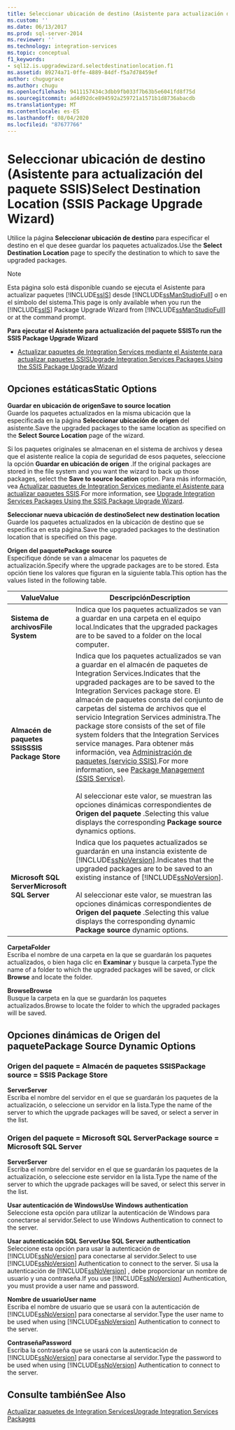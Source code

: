 ```yaml
---
title: Seleccionar ubicación de destino (Asistente para actualización del paquete SSIS) | Microsoft Docs
ms.custom: ''
ms.date: 06/13/2017
ms.prod: sql-server-2014
ms.reviewer: ''
ms.technology: integration-services
ms.topic: conceptual
f1_keywords:
- sql12.is.upgradewizard.selectdestinationlocation.f1
ms.assetid: 89274a71-0ffe-4889-84df-f5a7d78459ef
author: chugugrace
ms.author: chugu
ms.openlocfilehash: 9411157434c3dbb9fb033f7b63b5e6041fd8f75d
ms.sourcegitcommit: ad4d92dce894592a259721a1571b1d8736abacdb
ms.translationtype: MT
ms.contentlocale: es-ES
ms.lasthandoff: 08/04/2020
ms.locfileid: "87677766"
---
```

# <a name="select-destination-location-ssis-package-upgrade-wizard"></a><span data-ttu-id="3e79d-102">Seleccionar ubicación de destino (Asistente para actualización del paquete SSIS)</span><span class="sxs-lookup"><span data-stu-id="3e79d-102">Select Destination Location (SSIS Package Upgrade Wizard)</span></span>
  <span data-ttu-id="3e79d-103">Utilice la página **Seleccionar ubicación de destino** para especificar el destino en el que desee guardar los paquetes actualizados.</span><span class="sxs-lookup"><span data-stu-id="3e79d-103">Use the **Select Destination Location** page to specify the destination to which to save the upgraded packages.</span></span>  
  
> [!NOTE]  
>  <span data-ttu-id="3e79d-104">Esta página solo está disponible cuando se ejecuta el Asistente para actualizar paquetes [!INCLUDE[ssIS](../includes/ssis-md.md)] desde [!INCLUDE[ssManStudioFull](../includes/ssmanstudiofull-md.md)] o en el símbolo del sistema.</span><span class="sxs-lookup"><span data-stu-id="3e79d-104">This page is only available when you run the [!INCLUDE[ssIS](../includes/ssis-md.md)] Package Upgrade Wizard from [!INCLUDE[ssManStudioFull](../includes/ssmanstudiofull-md.md)] or at the command prompt.</span></span>  
  
 <span data-ttu-id="3e79d-105">**Para ejecutar el Asistente para actualización del paquete SSIS**</span><span class="sxs-lookup"><span data-stu-id="3e79d-105">**To run the SSIS Package Upgrade Wizard**</span></span>  
  
-   [<span data-ttu-id="3e79d-106">Actualizar paquetes de Integration Services mediante el Asistente para actualizar paquetes SSIS</span><span class="sxs-lookup"><span data-stu-id="3e79d-106">Upgrade Integration Services Packages Using the SSIS Package Upgrade Wizard</span></span>](install-windows/upgrade-integration-services-packages-using-the-ssis-package-upgrade-wizard.md)  
  
## <a name="static-options"></a><span data-ttu-id="3e79d-107">Opciones estáticas</span><span class="sxs-lookup"><span data-stu-id="3e79d-107">Static Options</span></span>  
 <span data-ttu-id="3e79d-108">**Guardar en ubicación de origen**</span><span class="sxs-lookup"><span data-stu-id="3e79d-108">**Save to source location**</span></span>  
 <span data-ttu-id="3e79d-109">Guarde los paquetes actualizados en la misma ubicación que la especificada en la página **Seleccionar ubicación de origen** del asistente.</span><span class="sxs-lookup"><span data-stu-id="3e79d-109">Save the upgraded packages to the same location as specified on the **Select Source Location** page of the wizard.</span></span>  
  
 <span data-ttu-id="3e79d-110">Si los paquetes originales se almacenan en el sistema de archivos y desea que el asistente realice la copia de seguridad de esos paquetes, seleccione la opción **Guardar en ubicación de origen** .</span><span class="sxs-lookup"><span data-stu-id="3e79d-110">If the original packages are stored in the file system and you want the wizard to back up those packages, select the **Save to source location** option.</span></span> <span data-ttu-id="3e79d-111">Para más información, vea [Actualizar paquetes de Integration Services mediante el Asistente para actualizar paquetes SSIS](install-windows/upgrade-integration-services-packages-using-the-ssis-package-upgrade-wizard.md).</span><span class="sxs-lookup"><span data-stu-id="3e79d-111">For more information, see [Upgrade Integration Services Packages Using the SSIS Package Upgrade Wizard](install-windows/upgrade-integration-services-packages-using-the-ssis-package-upgrade-wizard.md).</span></span>  
  
 <span data-ttu-id="3e79d-112">**Seleccionar nueva ubicación de destino**</span><span class="sxs-lookup"><span data-stu-id="3e79d-112">**Select new destination location**</span></span>  
 <span data-ttu-id="3e79d-113">Guarde los paquetes actualizados en la ubicación de destino que se especifica en esta página.</span><span class="sxs-lookup"><span data-stu-id="3e79d-113">Save the upgraded packages to the destination location that is specified on this page.</span></span>  
  
 <span data-ttu-id="3e79d-114">**Origen del paquete**</span><span class="sxs-lookup"><span data-stu-id="3e79d-114">**Package source**</span></span>  
 <span data-ttu-id="3e79d-115">Especifique dónde se van a almacenar los paquetes de actualización.</span><span class="sxs-lookup"><span data-stu-id="3e79d-115">Specify where the upgrade packages are to be stored.</span></span> <span data-ttu-id="3e79d-116">Esta opción tiene los valores que figuran en la siguiente tabla.</span><span class="sxs-lookup"><span data-stu-id="3e79d-116">This option has the values listed in the following table.</span></span>  
  
|<span data-ttu-id="3e79d-117">Value</span><span class="sxs-lookup"><span data-stu-id="3e79d-117">Value</span></span>|<span data-ttu-id="3e79d-118">Descripción</span><span class="sxs-lookup"><span data-stu-id="3e79d-118">Description</span></span>|  
|-----------|-----------------|  
|<span data-ttu-id="3e79d-119">**Sistema de archivos**</span><span class="sxs-lookup"><span data-stu-id="3e79d-119">**File System**</span></span>|<span data-ttu-id="3e79d-120">Indica que los paquetes actualizados se van a guardar en una carpeta en el equipo local.</span><span class="sxs-lookup"><span data-stu-id="3e79d-120">Indicates that the upgraded packages are to be saved to a folder on the local computer.</span></span>|  
|<span data-ttu-id="3e79d-121">**Almacén de paquetes SSIS**</span><span class="sxs-lookup"><span data-stu-id="3e79d-121">**SSIS Package Store**</span></span>|<span data-ttu-id="3e79d-122">Indica que los paquetes actualizados se van a guardar en el almacén de paquetes de Integration Services.</span><span class="sxs-lookup"><span data-stu-id="3e79d-122">Indicates that the upgraded packages are to be saved to the Integration Services package store.</span></span> <span data-ttu-id="3e79d-123">El almacén de paquetes consta del conjunto de carpetas del sistema de archivos que el servicio Integration Services administra.</span><span class="sxs-lookup"><span data-stu-id="3e79d-123">The package store consists of the set of file system folders that the Integration Services service manages.</span></span> <span data-ttu-id="3e79d-124">Para obtener más información, vea [Administración de paquetes &#40;servicio SSIS&#41;](service/package-management-ssis-service.md).</span><span class="sxs-lookup"><span data-stu-id="3e79d-124">For more information, see [Package Management &#40;SSIS Service&#41;](service/package-management-ssis-service.md).</span></span><br /><br /> <span data-ttu-id="3e79d-125">Al seleccionar este valor, se muestran las opciones dinámicas correspondientes de **Origen del paquete** .</span><span class="sxs-lookup"><span data-stu-id="3e79d-125">Selecting this value displays the corresponding **Package source** dynamics options.</span></span>|  
|<span data-ttu-id="3e79d-126">**Microsoft SQL Server**</span><span class="sxs-lookup"><span data-stu-id="3e79d-126">**Microsoft SQL Server**</span></span>|<span data-ttu-id="3e79d-127">Indica que los paquetes actualizados se guardarán en una instancia existente de [!INCLUDE[ssNoVersion](../includes/ssnoversion-md.md)].</span><span class="sxs-lookup"><span data-stu-id="3e79d-127">Indicates that the upgraded packages are to be saved to an existing instance of [!INCLUDE[ssNoVersion](../includes/ssnoversion-md.md)].</span></span><br /><br /> <span data-ttu-id="3e79d-128">Al seleccionar este valor, se muestran las opciones dinámicas correspondientes de **Origen del paquete** .</span><span class="sxs-lookup"><span data-stu-id="3e79d-128">Selecting this value displays the corresponding dynamic **Package source** dynamic options.</span></span>|  
  
 <span data-ttu-id="3e79d-129">**Carpeta**</span><span class="sxs-lookup"><span data-stu-id="3e79d-129">**Folder**</span></span>  
 <span data-ttu-id="3e79d-130">Escriba el nombre de una carpeta en la que se guardarán los paquetes actualizados, o bien haga clic en **Examinar** y busque la carpeta.</span><span class="sxs-lookup"><span data-stu-id="3e79d-130">Type the name of a folder to which the upgraded packages will be saved, or click **Browse** and locate the folder.</span></span>  
  
 <span data-ttu-id="3e79d-131">**Browse**</span><span class="sxs-lookup"><span data-stu-id="3e79d-131">**Browse**</span></span>  
 <span data-ttu-id="3e79d-132">Busque la carpeta en la que se guardarán los paquetes actualizados.</span><span class="sxs-lookup"><span data-stu-id="3e79d-132">Browse to locate the folder to which the upgraded packages will be saved.</span></span>  
  
## <a name="package-source-dynamic-options"></a><span data-ttu-id="3e79d-133">Opciones dinámicas de Origen del paquete</span><span class="sxs-lookup"><span data-stu-id="3e79d-133">Package Source Dynamic Options</span></span>  
  
### <a name="package-source--ssis-package-store"></a><span data-ttu-id="3e79d-134">Origen del paquete = Almacén de paquetes SSIS</span><span class="sxs-lookup"><span data-stu-id="3e79d-134">Package source = SSIS Package Store</span></span>  
 <span data-ttu-id="3e79d-135">**Server**</span><span class="sxs-lookup"><span data-stu-id="3e79d-135">**Server**</span></span>  
 <span data-ttu-id="3e79d-136">Escriba el nombre del servidor en el que se guardarán los paquetes de la actualización, o seleccione un servidor en la lista.</span><span class="sxs-lookup"><span data-stu-id="3e79d-136">Type the name of the server to which the upgrade packages will be saved, or select a server in the list.</span></span>  
  
### <a name="package-source--microsoft-sql-server"></a><span data-ttu-id="3e79d-137">Origen del paquete = Microsoft SQL Server</span><span class="sxs-lookup"><span data-stu-id="3e79d-137">Package source = Microsoft SQL Server</span></span>  
 <span data-ttu-id="3e79d-138">**Server**</span><span class="sxs-lookup"><span data-stu-id="3e79d-138">**Server**</span></span>  
 <span data-ttu-id="3e79d-139">Escriba el nombre del servidor en el que se guardarán los paquetes de la actualización, o seleccione este servidor en la lista.</span><span class="sxs-lookup"><span data-stu-id="3e79d-139">Type the name of the server to which the upgrade packages will be saved, or select this server in the list.</span></span>  
  
 <span data-ttu-id="3e79d-140">**Usar autenticación de Windows**</span><span class="sxs-lookup"><span data-stu-id="3e79d-140">**Use Windows authentication**</span></span>  
 <span data-ttu-id="3e79d-141">Seleccione esta opción para utilizar la autenticación de Windows para conectarse al servidor.</span><span class="sxs-lookup"><span data-stu-id="3e79d-141">Select to use Windows Authentication to connect to the server.</span></span>  
  
 <span data-ttu-id="3e79d-142">**Usar autenticación SQL Server**</span><span class="sxs-lookup"><span data-stu-id="3e79d-142">**Use SQL Server authentication**</span></span>  
 <span data-ttu-id="3e79d-143">Seleccione esta opción para usar la autenticación de [!INCLUDE[ssNoVersion](../includes/ssnoversion-md.md)] para conectarse al servidor.</span><span class="sxs-lookup"><span data-stu-id="3e79d-143">Select to use [!INCLUDE[ssNoVersion](../includes/ssnoversion-md.md)] Authentication to connect to the server.</span></span> <span data-ttu-id="3e79d-144">Si usa la autenticación de [!INCLUDE[ssNoVersion](../includes/ssnoversion-md.md)] , debe proporcionar un nombre de usuario y una contraseña.</span><span class="sxs-lookup"><span data-stu-id="3e79d-144">If you use [!INCLUDE[ssNoVersion](../includes/ssnoversion-md.md)] Authentication, you must provide a user name and password.</span></span>  
  
 <span data-ttu-id="3e79d-145">**Nombre de usuario**</span><span class="sxs-lookup"><span data-stu-id="3e79d-145">**User name**</span></span>  
 <span data-ttu-id="3e79d-146">Escriba el nombre de usuario que se usará con la autenticación de [!INCLUDE[ssNoVersion](../includes/ssnoversion-md.md)] para conectarse al servidor.</span><span class="sxs-lookup"><span data-stu-id="3e79d-146">Type the user name to be used when using [!INCLUDE[ssNoVersion](../includes/ssnoversion-md.md)] Authentication to connect to the server.</span></span>  
  
 <span data-ttu-id="3e79d-147">**Contraseña**</span><span class="sxs-lookup"><span data-stu-id="3e79d-147">**Password**</span></span>  
 <span data-ttu-id="3e79d-148">Escriba la contraseña que se usará con la autenticación de [!INCLUDE[ssNoVersion](../includes/ssnoversion-md.md)] para conectarse al servidor.</span><span class="sxs-lookup"><span data-stu-id="3e79d-148">Type the password to be used when using [!INCLUDE[ssNoVersion](../includes/ssnoversion-md.md)] Authentication to connect to the server.</span></span>  
  
## <a name="see-also"></a><span data-ttu-id="3e79d-149">Consulte también</span><span class="sxs-lookup"><span data-stu-id="3e79d-149">See Also</span></span>  
 [<span data-ttu-id="3e79d-150">Actualizar paquetes de Integration Services</span><span class="sxs-lookup"><span data-stu-id="3e79d-150">Upgrade Integration Services Packages</span></span>](install-windows/upgrade-integration-services-packages.md)  
  
  
